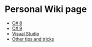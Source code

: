 # Personal Wiki page

- [C# 8](/code/csharp8.md)
- [C# 9](/code/csharp9.md)
- [Visual Studio](/visualstudio.md)
- [Other tips and tricks](/others.md)